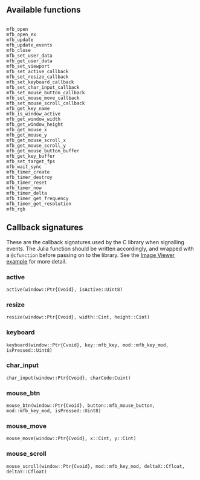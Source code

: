 
## Available functions

```@index
```

```@docs
mfb_open
mfb_open_ex
mfb_update
mfb_update_events
mfb_close
mfb_set_user_data
mfb_get_user_data
mfb_set_viewport
mfb_set_active_callback
mfb_set_resize_callback
mfb_set_keyboard_callback
mfb_set_char_input_callback
mfb_set_mouse_button_callback
mfb_set_mouse_move_callback
mfb_set_mouse_scroll_callback
mfb_get_key_name
mfb_is_window_active
mfb_get_window_width
mfb_get_window_height
mfb_get_mouse_x
mfb_get_mouse_y
mfb_get_mouse_scroll_x
mfb_get_mouse_scroll_y
mfb_get_mouse_button_buffer
mfb_get_key_buffer
mfb_set_target_fps
mfb_wait_sync
mfb_timer_create
mfb_timer_destroy
mfb_timer_reset
mfb_timer_now
mfb_timer_delta
mfb_timer_get_frequency
mfb_timer_get_resolution
mfb_rgb
```

## Callback signatures

These are the callback signatures used by the C library when signalling events. The Julia function should be written accordingly, and wrapped with a `@cfunction` before passing on to the library. See the [Image Viewer example](../example/Image) for more detail. 

### active

    active(window::Ptr{Cvoid}, isActive::Uint8)


### resize

    resize(window::Ptr{Cvoid}, width::Cint, height::Cint)


### keyboard

    keyboard(window::Ptr{Cvoid}, key::mfb_key, mod::mfb_key_mod, isPressed::Uint8) 

### char_input

    char_input(window::Ptr{Cvoid}, charCode:Cuint)

### mouse_btn

    mouse_btn(window::Ptr{Cvoid}, button::mfb_mouse_button, mod::mfb_key_mod, isPressed::Uint8)

### mouse_move

    mouse_move(window::Ptr{Cvoid}, x::Cint, y::Cint)

### mouse_scroll

    mouse_scroll(window::Ptr{Cvoid}, mod::mfb_key_mod, deltaX::Cfloat, deltaY::Cfloat)
